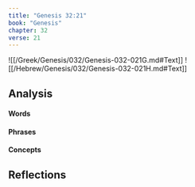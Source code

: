 ```yaml
---
title: "Genesis 32:21"
book: "Genesis"
chapter: 32
verse: 21
---
```

![[/Greek/Genesis/032/Genesis-032-021G.md#Text]]
![[/Hebrew/Genesis/032/Genesis-032-021H.md#Text]]

## Analysis

#### Words

#### Phrases

#### Concepts

## Reflections
